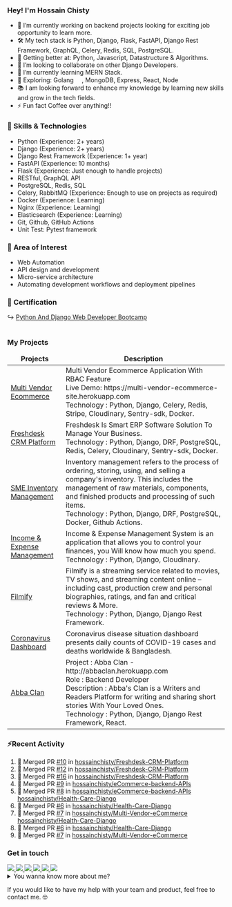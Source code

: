 ### Hey! I'm Hossain Chisty

- 🔭 I’m currently working on backend projects looking for exciting job opportunity to learn more.
- 🛠️ My tech stack is Python, Django, Flask, FastAPI, Django Rest Framework, GraphQL, Celery, Redis, SQL, PostgreSQL.
- 🦾 Getting better at: Python, Javascript, Datastructure & Algorithms.
- 👯 I’m looking to collaborate on other Django Developers.
- 🎯 I’m currently learning MERN Stack.
- 🤔 Exploring: Golang <img width="15" src="https://img.icons8.com/color/48/000000/golang.png" />, MongoDB, Express,
  React, Node
- 📚 I am looking forward to enhance my knowledge by learning new skills and grow in the tech fields.
- ⚡ Fun fact Coffee over anything!!

### 💪 Skills & Technologies

- Python (Experience: 2+ years)
- Django (Experience: 2+ years)
- Django Rest Framework (Experience: 1+ year)
- FastAPI (Experience: 10 months)
- Flask (Experience: Just enough to handle projects)
- RESTful, GraphQL API
- PostgreSQL, Redis, SQL
- Celery, RabbitMQ (Experience: Enough to use on projects as required)
- Docker (Experience: Learning)
- Nginx (Experience: Learning)
- Elasticsearch (Experience: Learning)
- Git, Github, GitHub Actions
- Unit Test: Pytest framework

### 🧐 Area of Interest

- Web Automation
- API design and development
- Micro-service architecture
- Automating development workflows and deployment pipelines

### 📘 Certification

↪️ <a href="https://creativeitinstitute.com/certificate?cid=ESPD+20100307" target="_blank">Python And Django Web
Developer Bootcamp</a><br>
<br>

### My Projects

<!-- Project start -->
<table>
  <thead align="center">
    <tr border: none;>
      <td><b>Projects</b></td>
      <td><b>Description</b></td>
    </tr>
  </thead>
  <tbody>
    <!-- Multivendor Product Start -->
    <tr>
      <td><a href="https://github.com/hossainchisty/Multi-Vendor-eCommerce" target="_blank">Multi Vendor Ecommerce</a>
      </td>
      <td>Multi Vendor Ecommerce Application With RBAC Feature
        <br>Live Demo: https://multi-vendor-ecommerce-site.herokuapp.com
        <br>Technology : Python, Django, Celery, Redis, Stripe, Cloudinary, Sentry-sdk, Docker.
      </td>
    </tr>
    <!-- Multivendor Product End -->
    <!-- Freshdesk Product Seat -->
    <tr>
      <td><a href="https://github.com/hossainchisty/Freshdesk-CRM-Platform" target="_blank">Freshdesk CRM Platform</a>
      </td>
      <td>Freshdesk Is Smart ERP Software Solution To Manage Your Business. <br> Technology : Python, Django, DRF,
        PostgreSQL, Redis, Celery, Cloudinary, Sentry-sdk, Docker.
      </td>
    <tr>
    <!-- Freshdesk Product End -->
    <!-- SME Inventory Product Start -->
    <tr>
      <td><a href="https://github.com/hossainchisty/SME-Inventory-Management" target="_blank">SME Inventory
          Management</a></td>
      <td> Inventory management refers to the process of ordering, storing, using, and selling a company's inventory.
        This includes the management of raw materials, components, and finished products and processing of such items.
        <br> Technology : Python, Django, DRF, PostgreSQL, Docker, Github Actions.
      </td>
    </tr>
  <!-- SME Inventory Product End -->

  <!-- I & E Management Product Start -->
   <tr>
      <td><a href="https://github.com/hossainchisty/Income-Expense-Management" target="_blank">Income & Expense
          Management</a></td>
      <td>Income & Expense Management System is an application that allows you to control your finances, you Will know
        how much you spend.
        <br> Technology : Python, Django, Cloudinary.
      </td>
    </tr>
  <!-- I & E Management Product End -->

  <!-- Filmify Product Start -->
   <tr>
        <td><a href="https://github.com/hossainchisty/Filmify" target="_blank">Filmify</a></td>
        <td> Filmify is a streaming service related to movies, TV shows, and streaming content online – including cast,
        production crew and personal biographies, ratings, and fan and critical reviews & More.
        <br> Technology : Python, Django, Django Rest Framework.
      </td>
    </tr>
  <!-- Filmify Product End -->

  <!-- Coronavirus Dashboard Start -->
   <tr>
      <td><a href="https://github.com/hossainchisty/covid19-dashboard" target="_blank">Coronavirus Dashboard</a></td>
      <td>Coronavirus disease situation dashboard presents daily counts of COVID-19 cases and deaths worldwide &
        Bangladesh.</td>
      </td>
    </tr>
  <!-- Coronavirus Dashboard End -->

  <!-- Abba Clan Start -->
   <tr>
      <td><a href="http://abbaclan.herokuapp.com" target="_blank">Abba Clan</a></td>
      <td> Project : Abba Clan - http://abbaclan.herokuapp.com
        <br> Role : Backend Developer
        <br> Description : Abba's Clan is a Writers and Readers Platform for writing and sharing short stories With Your
        Loved Ones.
        <br> Technology : Python, Django, Django Rest Framework, React.
      </td>
  </tr>
  <!-- Abba Clan End -->

  </tbody>
</table>
<!-- Project end -->

### ⚡Recent Activity

<!--START_SECTION:activity-->

1. 🎉 Merged PR [#10](https://github.com/hossainchisty/Freshdesk-CRM-Platform/pull/10) in [hossainchisty/Freshdesk-CRM-Platform](https://github.com/hossainchisty/Freshdesk-CRM-Platform)
2. 🎉 Merged PR [#12](https://github.com/hossainchisty/Freshdesk-CRM-Platform/pull/12) in [hossainchisty/Freshdesk-CRM-Platform](https://github.com/hossainchisty/Freshdesk-CRM-Platform)
3. 🎉 Merged PR [#16](https://github.com/hossainchisty/Freshdesk-CRM-Platform/pull/16) in [hossainchisty/Freshdesk-CRM-Platform](https://github.com/hossainchisty/Freshdesk-CRM-Platform)
4. 🎉 Merged PR [#9](https://github.com/hossainchisty/eCommerce-backend-APIs/pull/9) in [hossainchisty/eCommerce-backend-APIs](https://github.com/hossainchisty/eCommerce-backend-APIs)
5. 🎉 Merged PR [#8](https://github.com/hossainchisty/eCommerce-backend-APIs/pull/8) in [hossainchisty/eCommerce-backend-APIs](https://github.com/hossainchisty/eCommerce-backend-APIs)
   [hossainchisty/Health-Care-Django](https://github.com/hossainchisty/Health-Care-Django)
4. 🎉 Merged PR [#6](https://github.com/hossainchisty/Health-Care-Django/pull/6) in
   [hossainchisty/Health-Care-Django](https://github.com/hossainchisty/Health-Care-Django)
5. 🎉 Merged PR [#7](https://github.com/hossainchisty/Multi-Vendor-eCommerce/pull/7) in
   [hossainchisty/Multi-Vendor-eCommerce](https://github.com/hossainchisty/Multi-Vendor-eCommerce)
   [hossainchisty/Health-Care-Django](https://github.com/hossainchisty/Health-Care-Django)
6. 🎉 Merged PR [#6](https://github.com/hossainchisty/Health-Care-Django/pull/6) in
   [hossainchisty/Health-Care-Django](https://github.com/hossainchisty/Health-Care-Django)
7. 🎉 Merged PR [#7](https://github.com/hossainchisty/Multi-Vendor-eCommerce/pull/7) in
[hossainchisty/Multi-Vendor-eCommerce](https://github.com/hossainchisty/Multi-Vendor-eCommerce)
<!--END_SECTION:activity-->

<!-- Connect start -->

### Get in touch

<a class="header-badge" target="_blank" href="https://www.linkedin.com/in/hossainchisty/">
  <img src="https://img.shields.io/badge/style--5eba00.svg?label=LinkedIn&logo=linkedin&style=social">
</a>

<a class="header-badge" target="_blank" href="https://www.facebook.com/hossain.chisty11">
  <img src="https://img.shields.io/badge/style--5eba00.svg?label=Facebook&logo=Facebook&style=social">
</a>

<a class="header-badge" target="_blank" href="https://www.instagram.com/hossain.chisty/">
  <img src="https://img.shields.io/badge/style--5eba00.svg?label=Instagram&logo=Instagram&style=social">
</a>

<a class="header-badge" target="_blank" href="https://twitter.com/hossainchisty11">
  <img src="https://img.shields.io/badge/style--5eba00.svg?label=Twitter&logo=Twitter&style=social">
</a>

<a class="header-badge" target="_blank" href="https://unsplash.com/@hossainchisty">
  <img src="https://img.shields.io/badge/style--5eba00.svg?label=Unsplash&logo=Unsplash&style=social">
</a>

<a class="header-badge" target="_blank" href="mailto:hossain.chisty11@gmail.com">
  <img src="https://img.shields.io/badge/style--5eba00.svg?label=Gmail&logo=Gmail&style=social">
</a>
<!-- Connect end -->

<!-- Summary start -->
<details>
  <summary>
    You wanna know more about me?
  </summary>

  <br>
  I'm a Software Developer with a focus on backend. enthusiastic learner i love to learn things on the way and implement
  it solve real life problems.
  I am always enthusiastic about new technologies and eager to work on a challenging project.
  <br>
  Building backend with Python, Django, Django Rest Framework, GraphQL, PostgreSQL, Docker, Celery, Redis.

#### Github Stats

  <p align="left">
    <img width="500px"
      src="https://github-readme-stats.vercel.app/api?username=hossainchisty&show_icons=true&theme=midnight-purple&line_height=25&hide=stars">
  </p>

#### Profile Visits

  <p align="left">
    <img width="230px" src="https://profile-counter.glitch.me/hossainchisty/count.svg" />
  </p>

</details>
<!-- Summary end -->

If you would like to have my help with your team and product, feel free to contact me. 🤓
